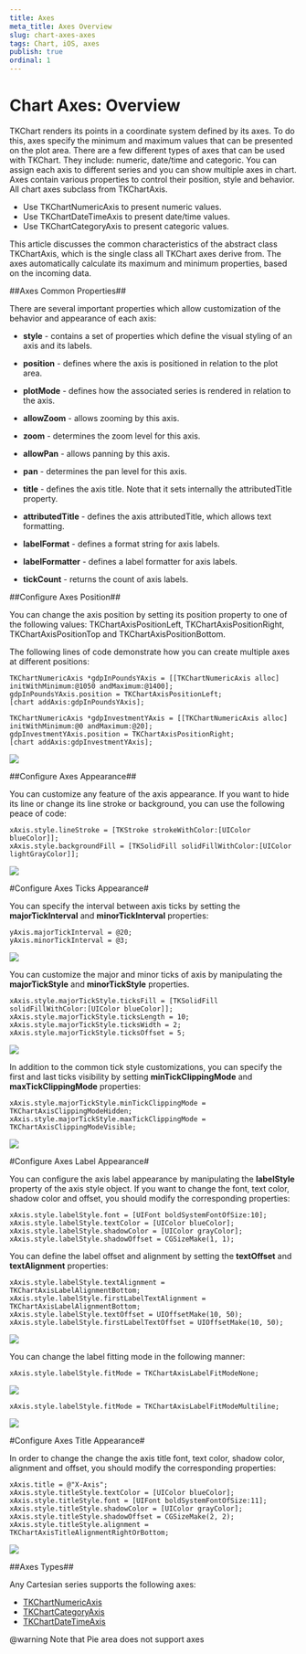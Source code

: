 ```yaml
---
title: Axes
meta_title: Axes Overview
slug: chart-axes-axes
tags: Chart, iOS, axes
publish: true
ordinal: 1
---
```


# Chart Axes: Overview

TKChart renders its points in a coordinate system defined by its axes. To do this, axes specify the minimum and maximum values that can be presented on the plot area. There are a few different types of axes that can be used with TKChart. They include: numeric, date/time and categoric. You can assign each axis to different series and you can show multiple axes in chart. Axes contain various properties to control their position, style and behavior. All chart axes subclass from TKChartAxis.

- Use TKChartNumericAxis to present numeric values.
- Use TKChartDateTimeAxis to present date/time values.
- Use TKChartCategoryAxis to present categoric values.

This article discusses the common characteristics of the abstract class TKChartAxis, which is the single class all TKChart axes derive from. The axes automatically calculate its maximum and minimum properties, based on the incoming data. 

##Axes Common Properties##

There are several important properties which allow customization of the behavior and appearance of each axis:

- **style** - contains a set of properties which define the visual styling of an axis and its labels.

- **position** - defines where the axis is positioned in relation to the plot area.

- **plotMode** - defines how the associated series is rendered in relation to the axis. 

- **allowZoom** - allows zooming by this axis.

- **zoom** - determines the zoom level for this axis.

- **allowPan** - allows panning by this axis.

- **pan** - determines the pan level for this axis.

- **title** - defines the axis title. Note that it sets internally the attributedTitle property.

- **attributedTitle** - defines the axis attributedTitle, which allows text formatting.

- **labelFormat** - defines a format string for axis labels.

- **labelFormatter** - defines a label formatter for axis labels.

- **tickCount** - returns the count of axis labels.

##Configure Axes Position##

You can change the axis position by setting its position property to one of the following values:
TKChartAxisPositionLeft, TKChartAxisPositionRight, TKChartAxisPositionTop and TKChartAxisPositionBottom.

The following lines of code demonstrate how you can create multiple axes at different positions:

    TKChartNumericAxis *gdpInPoundsYAxis = [[TKChartNumericAxis alloc] initWithMinimum:@1050 andMaximum:@1400];
    gdpInPoundsYAxis.position = TKChartAxisPositionLeft;
    [chart addAxis:gdpInPoundsYAxis];

    TKChartNumericAxis *gdpInvestmentYAxis = [[TKChartNumericAxis alloc] initWithMinimum:@0 andMaximum:@20];
    gdpInvestmentYAxis.position = TKChartAxisPositionRight;
    [chart addAxis:gdpInvestmentYAxis];

<img src="../images/chart-axes-types009.png"/>

##Configure Axes Appearance##

You can customize any feature of the axis appearance. If you want to hide its line or change its line stroke or background, you can use the following peace of code:

    xAxis.style.lineStroke = [TKStroke strokeWithColor:[UIColor blueColor]];
    xAxis.style.backgroundFill = [TKSolidFill solidFillWithColor:[UIColor lightGrayColor]];

<img src="../images/chart-axes-types001.png"/>

#Configure Axes Ticks Appearance#

You can specify the interval between axis ticks by setting the **majorTickInterval** and **minorTickInterval** properties:

    yAxis.majorTickInterval = @20;
    yAxis.minorTickInterval = @3;

<img src="../images/chart-axes-types008.png"/>

You can customize the major and minor ticks of axis by manipulating the **majorTickStyle** and **minorTickStyle** properties. 

    xAxis.style.majorTickStyle.ticksFill = [TKSolidFill solidFillWithColor:[UIColor blueColor]];
    xAxis.style.majorTickStyle.ticksLength = 10;
    xAxis.style.majorTickStyle.ticksWidth = 2;
    xAxis.style.majorTickStyle.ticksOffset = 5;

<img src="../images/chart-axes-types002.png"/>

In addition to the common tick style customizations, you can specify the first and last ticks visibility by setting **minTickClippingMode** and **maxTickClippingMode** properties:

	xAxis.style.majorTickStyle.minTickClippingMode = TKChartAxisClippingModeHidden;
	xAxis.style.majorTickStyle.maxTickClippingMode = TKChartAxisClippingModeVisible;

<img src="../images/chart-axes-types003.png"/>

#Configure Axes Label Appearance#

You can configure the axis label appearance by manipulating the **labelStyle** property of the axis style object. If you want to change the font, text color, shadow color and offset, you should modify the corresponding properties:

    xAxis.style.labelStyle.font = [UIFont boldSystemFontOfSize:10];
    xAxis.style.labelStyle.textColor = [UIColor blueColor];
    xAxis.style.labelStyle.shadowColor = [UIColor grayColor];
    xAxis.style.labelStyle.shadowOffset = CGSizeMake(1, 1);

You can define the label offset and alignment by setting the **textOffset** and **textAlignment** properties:

    xAxis.style.labelStyle.textAlignment = TKChartAxisLabelAlignmentBottom;
    xAxis.style.labelStyle.firstLabelTextAlignment = TKChartAxisLabelAlignmentBottom;
    xAxis.style.labelStyle.textOffset = UIOffsetMake(10, 50);
    xAxis.style.labelStyle.firstLabelTextOffset = UIOffsetMake(10, 50);

<img src="../images/chart-axes-types004.png"/>

You can change the label fitting mode in the following manner:

    xAxis.style.labelStyle.fitMode = TKChartAxisLabelFitModeNone;

<img src="../images/chart-axes-types005.png"/>

    xAxis.style.labelStyle.fitMode = TKChartAxisLabelFitModeMultiline;

<img src="../images/chart-axes-types006.png"/>

#Configure Axes Title Appearance#

In order to change the change the axis title font, text color, shadow color, alignment and offset, you should modify the corresponding properties:

    xAxis.title = @"X-Axis";
    xAxis.style.titleStyle.textColor = [UIColor blueColor];
    xAxis.style.titleStyle.font = [UIFont boldSystemFontOfSize:11];
    xAxis.style.titleStyle.shadowColor = [UIColor grayColor];
    xAxis.style.titleStyle.shadowOffset = CGSizeMake(2, 2);
    xAxis.style.titleStyle.alignment = TKChartAxisTitleAlignmentRightOrBottom;

<img src="../images/chart-axes-types007.png"/>

##Axes Types##

Any Cartesian series supports the following axes: 

- [TKChartNumericAxis](axes/numeric)
- [TKChartCategoryAxis](axes/categoric)
- [TKChartDateTimeAxis](axes/datetime)

@warning Note that Pie area does not support axes

